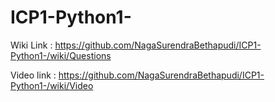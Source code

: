 # ICP1-Python1-
Wiki Link : https://github.com/NagaSurendraBethapudi/ICP1-Python1-/wiki/Questions

Video link : https://github.com/NagaSurendraBethapudi/ICP1-Python1-/wiki/Video
